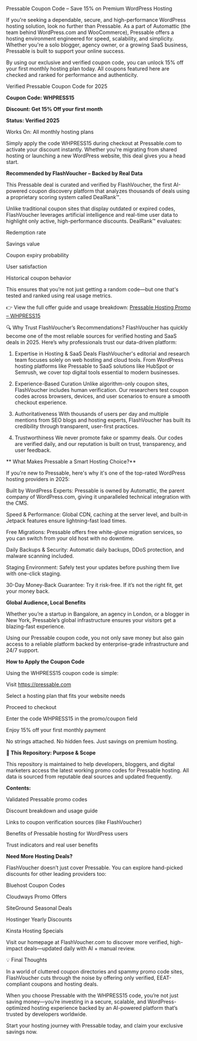 Pressable Coupon Code – Save 15% on Premium WordPress Hosting

If you're seeking a dependable, secure, and high-performance WordPress hosting solution, look no further than Pressable. As a part of Automattic (the team behind WordPress.com and WooCommerce), Pressable offers a hosting environment engineered for speed, scalability, and simplicity. Whether you're a solo blogger, agency owner, or a growing SaaS business, Pressable is built to support your online success.

By using our exclusive and verified coupon code, you can unlock 15% off your first monthly hosting plan today. All coupons featured here are checked and ranked for performance and authenticity.

Verified Pressable Coupon Code for 2025

**Coupon Code: WHPRESS15**

**Discount: Get 15% Off your first month**

**Status: Verified 2025**

Works On: All monthly hosting plans

Simply apply the code WHPRESS15 during checkout at Pressable.com to activate your discount instantly. Whether you're migrating from shared hosting or launching a new WordPress website, this deal gives you a head start.

**Recommended by FlashVoucher – Backed by Real Data**

This Pressable deal is curated and verified by FlashVoucher, the first AI-powered coupon discovery platform that analyzes thousands of deals using a proprietary scoring system called DealRank™.

Unlike traditional coupon sites that display outdated or expired codes, FlashVoucher leverages artificial intelligence and real-time user data to highlight only active, high-performance discounts. DealRank™ evaluates:

Redemption rate

Savings value

Coupon expiry probability

User satisfaction

Historical coupon behavior

This ensures that you’re not just getting a random code—but one that's tested and ranked using real usage metrics.

👉 View the full offer guide and usage breakdown:
[Pressable Hosting Promo – WHPRESS15](https://flashvoucher.com/store/pressable)

🔍 Why Trust FlashVoucher’s Recommendations?
FlashVoucher has quickly become one of the most reliable sources for verified hosting and SaaS deals in 2025. Here’s why professionals trust our data-driven platform:

1. Expertise in Hosting & SaaS Deals
FlashVoucher's editorial and research team focuses solely on web hosting and cloud tools. From WordPress hosting platforms like Pressable to SaaS solutions like HubSpot or Semrush, we cover top digital tools essential to modern businesses.

2. Experience-Based Curation
Unlike algorithm-only coupon sites, FlashVoucher includes human verification. Our researchers test coupon codes across browsers, devices, and user scenarios to ensure a smooth checkout experience.

3. Authoritativeness
With thousands of users per day and multiple mentions from SEO blogs and hosting experts, FlashVoucher has built its credibility through transparent, user-first practices.

4. Trustworthiness
We never promote fake or spammy deals. Our codes are verified daily, and our reputation is built on trust, transparency, and user feedback.

** What Makes Pressable a Smart Hosting Choice?**

If you're new to Pressable, here's why it's one of the top-rated WordPress hosting providers in 2025:

Built by WordPress Experts: Pressable is owned by Automattic, the parent company of WordPress.com, giving it unparalleled technical integration with the CMS.

Speed & Performance: Global CDN, caching at the server level, and built-in Jetpack features ensure lightning-fast load times.

Free Migrations: Pressable offers free white-glove migration services, so you can switch from your old host with no downtime.

Daily Backups & Security: Automatic daily backups, DDoS protection, and malware scanning included.

Staging Environment: Safely test your updates before pushing them live with one-click staging.

30-Day Money-Back Guarantee: Try it risk-free. If it’s not the right fit, get your money back.

**Global Audience, Local Benefits**

Whether you’re a startup in Bangalore, an agency in London, or a blogger in New York, Pressable’s global infrastructure ensures your visitors get a blazing-fast experience.

Using our Pressable coupon code, you not only save money but also gain access to a reliable platform backed by enterprise-grade infrastructure and 24/7 support.

**How to Apply the Coupon Code**

Using the WHPRESS15 coupon code is simple:

Visit https://pressable.com

Select a hosting plan that fits your website needs

Proceed to checkout

Enter the code WHPRESS15 in the promo/coupon field

Enjoy 15% off your first monthly payment

No strings attached. No hidden fees. Just savings on premium hosting.

**🧾 This Repository: Purpose & Scope**

This repository is maintained to help developers, bloggers, and digital marketers access the latest working promo codes for Pressable hosting. All data is sourced from reputable deal sources and updated frequently.

**Contents:**

Validated Pressable promo codes

Discount breakdown and usage guide

Links to coupon verification sources (like FlashVoucher)

Benefits of Pressable hosting for WordPress users

Trust indicators and real user benefits

**Need More Hosting Deals?**

FlashVoucher doesn’t just cover Pressable. You can explore hand-picked discounts for other leading providers too:

Bluehost Coupon Codes

Cloudways Promo Offers

SiteGround Seasonal Deals

Hostinger Yearly Discounts

Kinsta Hosting Specials

Visit our homepage at FlashVoucher.com to discover more verified, high-impact deals—updated daily with AI + manual review.

💡 Final Thoughts

In a world of cluttered coupon directories and spammy promo code sites, FlashVoucher cuts through the noise by offering only verified, EEAT-compliant coupons and hosting deals.

When you choose Pressable with the WHPRESS15 code, you’re not just saving money—you’re investing in a secure, scalable, and WordPress-optimized hosting experience backed by an AI-powered platform that’s trusted by developers worldwide.

Start your hosting journey with Pressable today, and claim your exclusive savings now.

